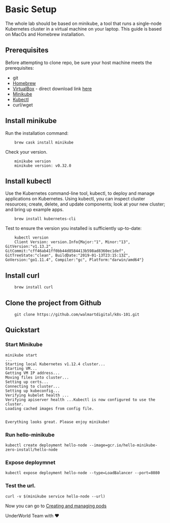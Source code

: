 # Basic Setup
The whole lab should be based on minikube, a tool that runs a single-node Kubernetes cluster in a virtual machine on your laptop.
This guide is based on MacOs and Homebrew installation.

## Prerequisites
Before attempting to clone repo, be sure your host machine meets the prerequisites:

* git
* [Homebrew](https://brew.sh)
* [VirtualBox](https://www.virtualbox.org/wiki/Downloads) - direct download link [here](https://download.virtualbox.org/virtualbox/6.0.2/VirtualBox-6.0.2-128162-OSX.dmg)
* [Minikube](https://kubernetes.io/docs/tasks/tools/install-minikube/#before-you-begin)
* [Kubectl](https://kubernetes.io/docs/tasks/tools/install-kubectl/)
* curl/wget
  

## Install minikube
Run the installation command:
```
    brew cask install minikube
```

Check your version.
```
    minikube version
    minikube version: v0.32.0
```

## Install kubectl
Use the Kubernetes command-line tool, kubectl, to deploy and manage applications on Kubernetes. Using kubectl, you can inspect cluster resources; create, delete, and update components; look at your new cluster; and bring up example apps.

```
    brew install kubernetes-cli
```

Test to ensure the version you installed is sufficiently up-to-date:
```
    kubectl version
    Client Version: version.Info{Major:"1", Minor:"13", GitVersion:"v1.13.2", GitCommit:"cff46ab41ff0bb44d8584413b598ad8360ec1def", GitTreeState:"clean", BuildDate:"2019-01-13T23:15:13Z", GoVersion:"go1.11.4", Compiler:"gc", Platform:"darwin/amd64"}
```

## Install curl
```
    brew install curl
```

## Clone the project from Github
```
    git clone https://github.com/walmartdigital/k8s-101.git
```


## Quickstart

### Start Minikube

```
minikube start
...
Starting local Kubernetes v1.12.4 cluster...
Starting VM...
Getting VM IP address...
Moving files into cluster...
Setting up certs...
Connecting to cluster...
Setting up kubeconfig...
Verifying kubelet health ...
Verifying apiserver health ...Kubectl is now configured to use the cluster.
Loading cached images from config file.


Everything looks great. Please enjoy minikube!
```

### Run hello-minikube 
```
kubectl create deployment hello-node --image=gcr.io/hello-minikube-zero-install/hello-node
```

### Expose deploymnet

```
kubectl expose deployment hello-node --type=LoadBalancer --port=8080
```

### Test the url.
```
curl -v $(minikube service hello-node --url)
```

Now you can go to [Creating and managing pods](https://github.com/walmartdigital/k8s-101/blob/master/labs/01-creating-and-managing-pods/01-creating-and-managing-pods.md)



UnderWorld Team with :heart: